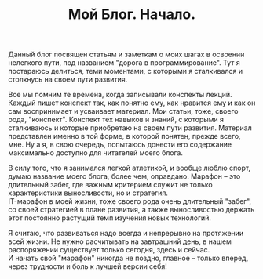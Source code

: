 ﻿---
layout: post
title: Мой Блог. Начало.
---
Данный блог посвящен статьям и заметкам о моих шагах в освоении нелегкого пути, под названием "дорога в программирование". 
Тут я постараюсь делиться, теми моментами, с которыми я сталкивался и столкнусь на своем пути развития.   

Все мы помним те времена, когда записывали конспекты лекций. Каждый пишет конспект так, как понятно ему, как нравится ему и как он сам воспринимает и усваивает материал. Мои статьи, тоже, своего рода, "конспект". Конспект тех навыков и знаний, с которыми я сталкиваюсь и которые приобретаю на своем пути развития. Материал представлен именно в той форме, в которой понятен, прежде всего, мне. Ну а я, в свою очередь, попытаюсь донести его содержание максимально доступно для читателей моего блога.  

В силу того, что я занимался легкой атлетикой, и вообще люблю спорт, думаю название моего блога, более чем, оправдано. Марафон – это длительный забег, где важным критерием служит не только характеристики выносливости, но и стратегия.   
IT-марафон в моей жизни, тоже своего рода очень длительный "забег", со своей стратегией в плане развития, а также выносливостью держать этот постоянно растущий темп изучения новых технологий.  
 
Я считаю, что развиваться надо всегда и непрерывно на протяжении всей жизни. 
Не нужно расчитывать на завтрашний день, в нашем распоряжении существует только сегодня, здесь и сейчас.  
И начать свой "марафон" никогда не поздно, главное – только вперед, через трудности и боль к лучшей версии себя! 



